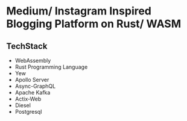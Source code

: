 # Medium/ Instagram Inspired Blogging Platform on Rust/ WASM 

## TechStack 
- WebAssembly
- Rust Programming Language
- Yew 
- Apollo Server 
- Async-GraphQL
- Apache Kafka
- Actix-Web
- Diesel 
- Postgresql




